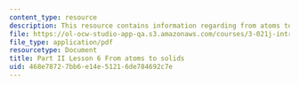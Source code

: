 ```yaml
---
content_type: resource
description: This resource contains information regarding from atoms to solids.
file: https://ol-ocw-studio-app-qa.s3.amazonaws.com/courses/3-021j-introduction-to-modeling-and-simulation-spring-2012/468e78727bb6e14e51216de784692c7e_MIT3_021JS12_L6.pdf
file_type: application/pdf
resourcetype: Document
title: Part II Lesson 6 From atoms to solids
uid: 468e7872-7bb6-e14e-5121-6de784692c7e
---
```

